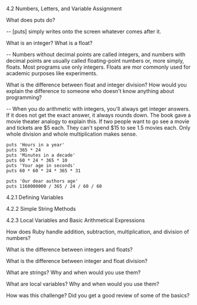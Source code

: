 4.2 Numbers, Letters, and Variable Assignment

What does puts do?

-- [puts] simply writes onto the screen whatever comes after it.

What is an integer? What is a float?

-- Numbers without decimal points are called integers, and numbers with decimal points are usually called floating-point numbers or, more simply, floats. Most programs use only integers. Floats are mor commonly used for academic purposes like experiments.

What is the difference between float and integer division? How would you explain the difference to someone who doesn't know anything about programming?

-- When you do arithmetic with integers, you'll always get integer answers.  If it does not get the exact answer, it always rounds down.  The book gave a movie theater analogy to explain this.  If two people want to go see a movie and tickets are $5 each.  They can't spend $15 to see 1.5 movies each.  Only whole division and whole multiplication makes sense.

```
puts 'Hours in a year'
puts 365 * 24
puts 'Minutes in a decade'
puts 60 * 24 * 365 * 10
puts 'Your age in seconds'
puts 60 * 60 * 24 * 365 * 31

puts 'Our dear authors age'
puts 1160000000 / 365 / 24 / 60 / 60
```

4.2.1 Defining Variables

4.2.2 Simple String Methods

4.2.3 Local Variables and Basic Arithmetical Expressions



How does Ruby handle addition, subtraction, multiplication, and division of numbers?

What is the difference between integers and floats?

What is the difference between integer and float division?

What are strings? Why and when would you use them?

What are local variables? Why and when would you use them?

How was this challenge? Did you get a good review of some of the basics?
